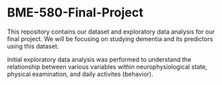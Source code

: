 # BME-580-Final-Project

This repository contains our dataset and exploratory data analysis for our final project. We will be focusing on studying dementia and its predictors using this dataset.

Initial exploratory data analysis was performed to understand the relationship between various variables within neurophysiological state, physical examination, and daily activites (behavior). 
